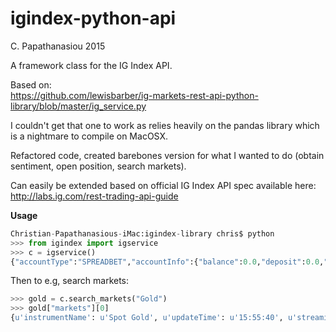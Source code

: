 # igindex-python-api

C. Papathanasiou 2015

A framework class for the IG Index API. 

Based on:
<br>
https://github.com/lewisbarber/ig-markets-rest-api-python-library/blob/master/ig_service.py

I couldn't get that one to work as relies heavily on the pandas library which is a nightmare to compile on MacOSX.

Refactored code, created barebones version for what I wanted to do (obtain sentiment, open position, search markets). 

Can easily be extended based on official IG Index API spec available here:
<br>
http://labs.ig.com/rest-trading-api-guide

<b>
Usage
</b>

```python
Christian-Papathanasious-iMac:igindex-library chris$ python
>>> from igindex import igservice
>>> c = igservice()
{"accountType":"SPREADBET","accountInfo":{"balance":0.0,"deposit":0.0,"profitLoss":0.0,"available":0.0},"currencyIsoCode":"GBP","currencySymbol":"ÂŁ","currentAccountId":"****","lightstreamerEndpoint":"https://apd.marketdatasystems.com","accounts":[{"accountId":"*****","accountName":"Spread bet","preferred":true,"accountType":"SPREADBET"},{"accountId":"***","accountName":"Stockbroking","preferred":false,"accountType":"PHYSICAL"}],"clientId":"******","timezoneOffset":0,"hasActiveDemoAccounts":true,"hasActiveLiveAccounts":true,"trailingStopsEnabled":false,"reroutingEnvironment":null,"dealingEnabled":true}
```

Then to e.g, search markets:

```python
>>> gold = c.search_markets("Gold")
>>> gold["markets"][0]
{u'instrumentName': u'Spot Gold', u'updateTime': u'15:55:40', u'streamingPricesAvailable': True, u'offer': 1290.55, u'bid': 1290.05, u'expiry': u'DFB', u'high': 1291.53, u'marketStatus': u'TRADEABLE', u'delayTime': 0, u'low': 1272.17, u'percentageChange': 0.7, u'epic': u'CS.D.USCGC.TODAY.IP', u'netChange': 8.92, u'instrumentType': u'CURRENCIES', u'scalingFactor': 1}
```
